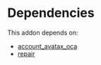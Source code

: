 # Dependencies

This addon depends on:

- [account_avatax_oca](https://github.com/bringout/oca-financial)
- [repair](https://github.com/bringout/oca-ocb-core/tree/680f309d65868a57afe7e3be0f9905cc2a7043fb/odoo-bringout-oca-ocb-repair)
